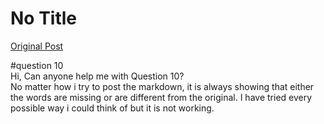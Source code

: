 # No Title

[Original Post](https://discourse.onlinedegree.iitm.ac.in/t/165959/242)

<p><span class="hashtag-raw">#question</span> 10<br>
Hi, Can anyone help me with Question 10?<br>
No matter how i try to post the markdown, it is always showing that either the words are missing or are different from the original. I have tried every possible way i could think of but it is not working.</p>